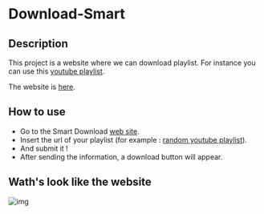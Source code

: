 ﻿# Download-Smart
 
## Description

This project is a website where we can download playlist. For instance you can use this [youtube playlist](https://www.youtube.com/playlist?list=PLsyeT4e_KDxmvohEThs7U5RXPkQw13sC6).  

The website is [here](https://smartdownload.netlify.app/).  


## How to use

- Go to the Smart Download [web site](https://smartdownload.netlify.app/).
- Insert the url of your playlist (for example : [random youtube playlist](https://www.youtube.com/playlist?list=PLsyeT4e_KDxmvohEThs7U5RXPkQw13sC6)).
- And submit it !
- After sending the information, a download button will appear.

## Wath's look like the website 

![img](https://cdn.discordapp.com/attachments/701530343932690522/832628438388178964/unknown.png) 
